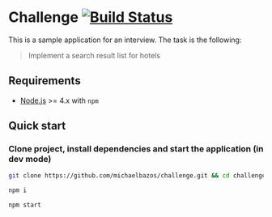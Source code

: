 # Challenge [![Build Status](https://travis-ci.org/michaelbazos/challenge.svg?branch=dev)](https://travis-ci.org/michaelbazos/challenge)

This is a sample application for an interview. The task is the following:

> Implement a search result list for hotels

## Requirements

* [Node.js](http://nodejs.org/) >= 4.x with `npm`

## Quick start

### Clone project, install dependencies and start the application (in dev mode)

```bash
git clone https://github.com/michaelbazos/challenge.git && cd challenge

npm i

npm start
```
